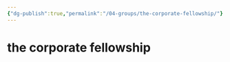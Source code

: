 ```yaml
---
{"dg-publish":true,"permalink":"/04-groups/the-corporate-fellowship/"}
---
```


# the corporate fellowship
